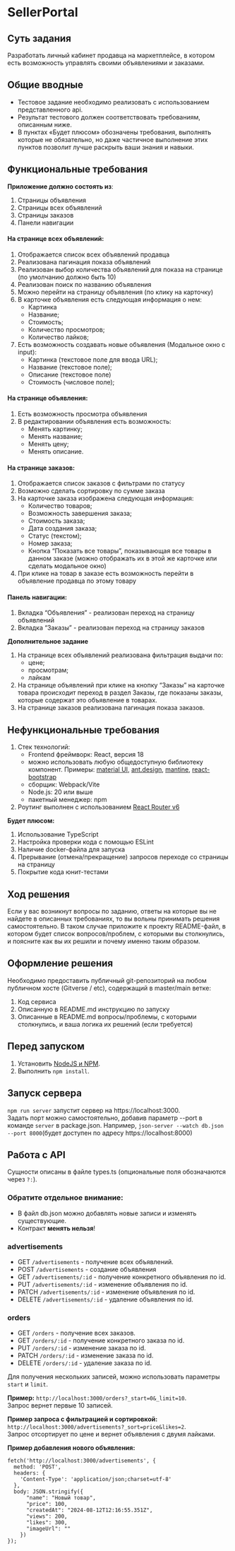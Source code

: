 # SellerPortal

## Суть задания

Разработать личный кабинет продавца на маркетплейсе, в котором есть возможность управлять своими объявлениями и заказами.

## Общие вводные

- Тестовое задание необходимо реализовать с использованием представленного api.
- Результат тестового должен соответствовать требованиям, описанным ниже.
- В пунктах «Будет плюсом» обозначены требования, выполнять которые не обязательно, но даже частичное выполнение этих пунктов позволит лучше раскрыть ваши знания и навыки.

## Функциональные требования

**Приложение должно состоять из**:

1. Страницы объявления
2. Страницы всех объявлений
3. Страницы заказов
4. Панели навигации

#### На странице всех объявлений:

1. Отображается список всех объявлений продавца
2. Реализована пагинация показа объявлений
3. Реализован выбор количества объявлений для показа на странице (по умолчанию должно быть 10)
4. Реализован поиск по названию объявления
5. Можно перейти на страницу объявления (по клику на карточку)
6. В карточке объявления есть следующая информация о нем:
    - Картинка
    - Название;
    - Стоимость;
    - Количество просмотров;
    - Количество лайков;
7. Есть возможность создавать новые объявления (Модальное окно с input):
    - Картинка (текстовое поле для ввода URL);
    - Название (текстовое поле);
    - Описание (текстовое поле)
    - Стоимость (числовое поле);

#### На странице объявления:

1. Есть возможность просмотра объявления
2. В редактировании объявления есть возможность:
    - Менять картинку;
    - Менять название;
    - Менять цену;
    - Менять описание.

#### На странице заказов:

1. Отображается список заказов с фильтрами по статусу
2. Возможно сделать сортировку по сумме заказа
3. На карточке заказа изображена следующая информация:
    - Количество товаров;
    - Возможность завершения заказа;
    - Стоимость заказа;
    - Дата создания заказа;
    - Статус (текстом);
    - Номер заказа;
    - Кнопка “Показать все товары”, показывающая все товары в данном заказе (можно отображать их в этой же карточке или сделать модальное окно)
4. При клике на товар в заказе есть возможность перейти в объявление продавца по этому товару

#### Панель навигации:

1. Вкладка “Объявления” - реализован переход на страницу объявлений
2. Вкладка “Заказы” - реализован переход на страницу заказов

**Дополнительное задание**

1. На странице всех объявлений реализована фильтрация выдачи по:
    - цене;
    - просмотрам;
    - лайкам
2. На странице объявлений при клике на кнопку “Заказы” на карточке товара происходит переход в раздел Заказы, где показаны заказы, которые содержат это объявление в товарах.
3. На странице заказов реализована пагинация показа заказов.

## **Нефункциональные требования**

1. Стек технологий:
    - Frontend фреймворк: React, версия 18
    - можно использовать любую общедоступную библиотеку компонент. Примеры: [material UI](https://mui.com/material-ui/), [ant.design](https://ant.design/), [mantine](https://mantine.dev/), [react-bootstrap](https://react-bootstrap.github.io/)
    - сборщик: Webpack/Vite
    - Node.js: 20 или выше
    - пакетный менеджер: npm
2. Роутинг выполнен с использованием [React Router v6](https://reactrouter.com/en/main)

**Будет плюсом:**

1. Использование TypeScript
2. Настройка проверки кода с помощью ESLint
3. Наличие docker-файла для запуска
4. Прерывание (отмена/прекращение) запросов переходе со страницы на страницу
5. Покрытие кода юнит-тестами

## Ход решения

Если у вас возникнут вопросы по заданию, ответы на которые вы не найдете в описанных требованиях, то вы вольны принимать решения самостоятельно.
В таком случае приложите к проекту README-файл, в котором будет список вопросов/проблем, с которыми вы столкнулись, и поясните как вы их решили и почему именно таким образом.

## Оформление решения

Необходимо предоставить публичный git-репозиторий на любом публичном хосте (Gitverse / etc), содержащий в master/main ветке:

1. Код сервиса
2. Описанную в README.md инструкцию по запуску
3. Описанные в README.md вопросы/проблемы, с которыми столкнулись, и ваша логика их решений (если требуется)

## Перед запуском

1. Установить [NodeJS и NPM](https://nodejs.org/en/download/package-manager).
2. Выполнить `npm install`.

## Запуск сервера

`npm run server` запустит сервер на https://localhost:3000.  
Задать порт можно самостоятельно, добавив параметр --port в команде `server` в package.json. Например, `json-server --watch db.json --port 8000`(будет доступен по адресу https://localhost:8000)

## Работа с API

Сущности описаны в файле types.ts (опциональные поля обозначаются через `?:`).

### Обратите отдельное внимание:

- В файл db.json можно добавлять новые записи и изменять существующие.
- Контракт **менять нельзя**!

### advertisements

- GET `/advertisements` - получение всех объявлений.
- POST `/advertisements` - создание объявления
- GET `/advertisements/:id` - получение конкретного объявления по id.
- PUT `/advertisements/:id` - изменение объявления по id.
- PATCH `/advertisements/:id` - изменение объявления по id.
- DELETE `/advertisements/:id` - удаление объявления по id.

### orders

- GET `/orders` - получение всех заказов.
- GET `/orders/:id` - получение конкретного заказа по id.
- PUT `/orders/:id` - изменение заказа по id.
- PATCH `/orders/:id` - изменение заказа по id.
- DELETE `/orders/:id` - удаление заказа по id.

Для получения нескольких записей, можно использовать параметры `start` и `limit`.

**Пример:**
`http://localhost:3000/orders?_start=0&_limit=10`.  
Запрос вернет первые 10 записей.

**Пример запроса с фильтрацией и сортировкой:**
`http://localhost:3000/advertisements?_sort=price&likes=2`.  
Запрос отсортирует по цене и вернет объявления с двумя лайками.

**Пример добавления нового объявления:**

```
fetch('http://localhost:3000/advertisements', {
  method: 'POST',
  headers: {
    'Content-Type': 'application/json;charset=utf-8'
  },
  body: JSON.stringify({
      "name": "Новый товар",
      "price": 100,
      "createdAt": "2024-08-12T12:16:55.351Z",
      "views": 200,
      "likes": 300,
      "imageUrl": ""
    })
});
```

